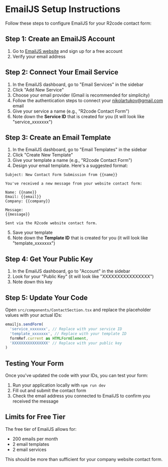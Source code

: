 # EmailJS Setup Instructions

Follow these steps to configure EmailJS for your R2code contact form:

## Step 1: Create an EmailJS Account

1. Go to [EmailJS website](https://www.emailjs.com/) and sign up for a free account
2. Verify your email address

## Step 2: Connect Your Email Service

1. In the EmailJS dashboard, go to "Email Services" in the sidebar
2. Click "Add New Service"
3. Choose your email provider (Gmail is recommended for simplicity)
4. Follow the authentication steps to connect your nikolartukov@gmail.com email
5. Give your service a name (e.g., "R2code Contact Form")
6. Note down the **Service ID** that is created for you (it will look like "service_xxxxxxx")

## Step 3: Create an Email Template

1. In the EmailJS dashboard, go to "Email Templates" in the sidebar
2. Click "Create New Template"
3. Give your template a name (e.g., "R2code Contact Form")
4. Design your email template. Here's a suggested format:

```
Subject: New Contact Form Submission from {{name}}

You've received a new message from your website contact form:

Name: {{name}}
Email: {{email}}
Company: {{company}}

Message:
{{message}}

Sent via the R2code website contact form.
```

5. Save your template
6. Note down the **Template ID** that is created for you (it will look like "template_xxxxxxx")

## Step 4: Get Your Public Key

1. In the EmailJS dashboard, go to "Account" in the sidebar
2. Look for your "Public Key" (it will look like "XXXXXXXXXXXXXXXX")
3. Note down this key

## Step 5: Update Your Code

Open `src/components/ContactSection.tsx` and replace the placeholder values with your actual IDs:

```javascript
emailjs.sendForm(
  'service_xxxxxxx', // Replace with your service ID
  'template_xxxxxxx', // Replace with your template ID
  formRef.current as HTMLFormElement,
  'XXXXXXXXXXXXXXXX' // Replace with your public key
)
```

## Testing Your Form

Once you've updated the code with your IDs, you can test your form:

1. Run your application locally with `npm run dev`
2. Fill out and submit the contact form
3. Check the email address you connected to EmailJS to confirm you received the message

## Limits for Free Tier

The free tier of EmailJS allows for:
- 200 emails per month
- 2 email templates
- 2 email services

This should be more than sufficient for your company website contact form. 